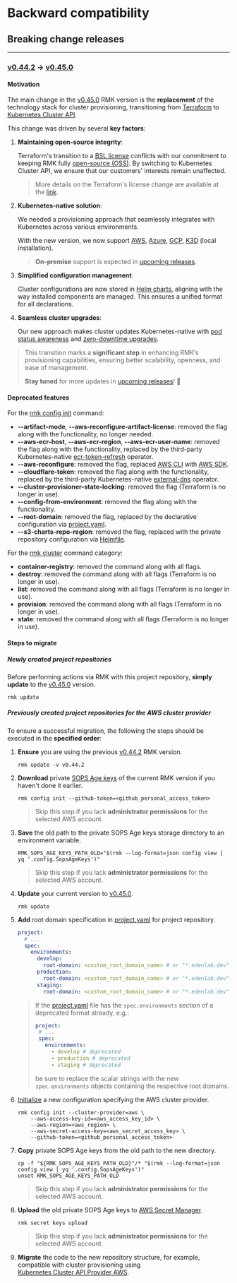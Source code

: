 # Backward compatibility

## Breaking change releases

---

### [v0.44.2](https://github.com/edenlabllc/rmk/releases/tag/v0.44.2) -> [v0.45.0](https://github.com/edenlabllc/rmk/releases/tag/v0.45.0)

#### Motivation

The main change in the [v0.45.0](https://github.com/edenlabllc/rmk/releases/tag/v0.45.0) RMK version is the
**replacement** of the technology stack for cluster provisioning, transitioning
from [Terraform](https://www.terraform.io/) to [Kubernetes Cluster API](https://cluster-api.sigs.k8s.io/).

This change was driven by several **key factors**:

1. **Maintaining open-source integrity**:

   Terraform's transition to a [BSL license](https://en.wikipedia.org/wiki/Business_Source_License) conflicts with our 
   commitment to keeping RMK fully [open-source (OSS)](https://en.wikipedia.org/wiki/Open-source_software). 
   By switching to Kubernetes Cluster API, we ensure that our customers' interests remain unaffected.

   > More details on the Terraform's license change are available at the [link](https://www.hashicorp.com/license-faq).

2. **Kubernetes-native solution**:

   We needed a provisioning approach that seamlessly integrates with Kubernetes across various environments.

   With the new version, we now support
   [AWS](configuration/configuration-management/init-aws-provider.md),
   [Azure](configuration/configuration-management/init-azure-provider.md),
   [GCP](configuration/configuration-management/init-gcp-provider.md),
   [K3D](configuration/configuration-management/init-k3d-provider.md) (local installation).

   > **On-premise** support is expected in [upcoming releases](index.md#roadmap).

3. **Simplified configuration management**:

   Cluster configurations are now stored in [Helm charts](https://helm.sh/docs/topics/charts/), aligning with the way
   installed components are managed. This ensures a unified format for all declarations.

4. **Seamless cluster upgrades**:

   Our new approach makes cluster updates Kubernetes-native with
   [pod status awareness](https://kubernetes.io/docs/tasks/run-application/configure-pdb/) and
   [zero-downtime upgrades](https://en.wikipedia.org/wiki/Downtime#Service_levels).

> This transition marks a **significant step** in enhancing RMK’s provisioning capabilities, ensuring better
> scalability, openness, and ease of management. 
> 
> **Stay tuned** for more updates in [upcoming releases](index.md#roadmap)! 🚀

#### Deprecated features

For the [rmk config init](commands.md#init-i) command:

- **--artifact-mode**, **--aws-reconfigure-artifact-license**: removed the flag along with the functionality, no longer
  needed.
- **--aws-ecr-host**, **--aws-ecr-region**, **--aws-ecr-user-name**: removed the flag along with the functionality,
  replaced by the third-party Kubernetes-native
  [ecr-token-refresh](https://github.com/edenlabllc/ecr-token-refresh.operators.infra) operator.
- **--aws-reconfigure**: removed the flag, replaced [AWS CLI](https://aws.amazon.com/cli/) with
  [AWS SDK](https://github.com/aws/aws-sdk-go-v2).
- **--cloudflare-token**: removed the flag along with the functionality, replaced by the third-party
  Kubernetes-native [external-dns](https://github.com/kubernetes-sigs/external-dns) operator.
- **--cluster-provisioner-state-locking**: removed the flag (Terraform is no longer in use).
- **--config-from-environment**: removed the flag along with the functionality.
- **--root-domain**: removed the flag, replaced by the declarative configuration
  via [project.yaml](configuration/project-management/preparation-of-project-repository.md#projectyaml).
- **--s3-charts-repo-region**: removed the flag, replaced with the private repository configuration
  via [Helmfile](https://helmfile.readthedocs.io/en/latest/#configuration).

For the [rmk cluster](commands.md#cluster) command category:

- **container-registry**: removed the command along with all flags.
- **destroy**: removed the command along with all flags (Terraform is no longer in use).
- **list**: removed the command along with all flags (Terraform is no longer in use).
- **provision**: removed the command along with all flags (Terraform is no longer in use).
- **state**: removed the command along with all flags (Terraform is no longer in use).

#### Steps to migrate

##### Newly created project repositories

Before performing actions via RMK with this project repository, **simply update** to the
[v0.45.0](https://github.com/edenlabllc/rmk/releases/tag/v0.45.0) version.

```shell
rmk update
```

##### Previously created project repositories for the AWS cluster provider

To ensure a successful migration, the following the steps should be executed in the **specified order**:

1. **Ensure** you are using the previous [v0.44.2](https://github.com/edenlabllc/rmk/releases/tag/v0.44.2) RMK version.
   
   ```shell
   rmk update -v v0.44.2
   ```

2. **Download** private [SOPS Age keys](configuration/secrets-management/secrets-management.md#secret-keys) of the current
   RMK version if you haven't done it earlier.

   ```shell
   rmk config init --github-token=<github_personal_access_token>
   ```

   > Skip this step if you lack **administrator permissions** for the selected AWS account.

3. **Save** the old path to the private SOPS Age keys storage directory to an environment variable.

   ```shell
   RMK_SOPS_AGE_KEYS_PATH_OLD="$(rmk --log-format=json config view | yq '.config.SopsAgeKeys')"
   ```

   > Skip this step if you lack **administrator permissions** for the selected AWS account.

4. **Update** your current version to [v0.45.0](https://github.com/edenlabllc/rmk/releases/tag/v0.45.0).

   ```shell
   rmk update
   ```

5. **Add** root domain specification
   in [project.yaml](configuration/project-management/preparation-of-project-repository.md#projectyaml) for project
   repository.

   ```yaml
   project:
     # ...
     spec:
       environments:
         develop:
           root-domain: <custom_root_domain_name> # or "*.edenlab.dev" for the Edenlab team
         production:
           root-domain: <custom_root_domain_name> # or "*.edenlab.dev" for the Edenlab team
         staging:
           root-domain: <custom_root_domain_name> # or "*.edenlab.dev" for the Edenlab team
   ```

   > If the [project.yaml](configuration/project-management/preparation-of-project-repository.md#projectyaml) file has
   > the `spec.environments` section of a deprecated format already, e.g.:
   > 
   > ```yaml
   > project:
   >  # ...
   >  spec:
   >    environments:
   >      - develop # deprecated
   >      - production # deprecated
   >      - staging # deprecated
   > ```
   >
   > be sure to replace the scalar strings with the new `spec.environments` objects containing the respective root 
   > domains.

6. [Initialize](configuration/configuration-management/init-aws-provider.md#configuration-of-aws) a new configuration
   specifying the AWS cluster provider.

   ```shell
   rmk config init --cluster-provider=aws \
       --aws-access-key-id=<aws_access_key_id> \
       --aws-region=<aws_region> \
       --aws-secret-access-key=<aws_secret_access_key> \
       --github-token=<github_personal_access_token>
   ```

7. **Copy** private SOPS Age keys from the old path
   to the new directory.

   ```shell
   cp -f "${RMK_SOPS_AGE_KEYS_PATH_OLD}"/* "$(rmk --log-format=json config view | yq '.config.SopsAgeKeys')"
   unset RMK_SOPS_AGE_KEYS_PATH_OLD
   ```

   > Skip this step if you lack **administrator permissions** for the selected AWS account.

8. **Upload** the old private SOPS Age keys to [AWS Secret Manager](https://aws.amazon.com/secrets-manager/).

   ```shell
   rmk secret keys upload
   ```

   > Skip this step if you lack **administrator permissions** for the selected AWS account.

9. **Migrate** the code to the new repository structure, for example, compatible with cluster provisioning using  
   [Kubernetes Cluster API Provider AWS](configuration/cluster-management/usage-aws-provider.md).
